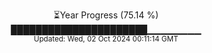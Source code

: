 <p align="center">
⏳Year Progress (75.14 %)<br>
██████████████████████▁▁▁▁▁▁▁▁ <br>
<sub>Updated: Wed, 02 Oct 2024 00:11:14 GMT</sub>
</p>

